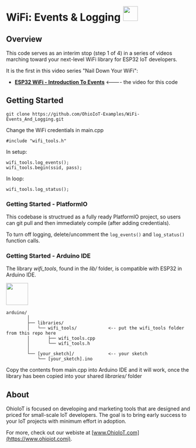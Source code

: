 # WiFi: Events & Logging <img src="https://www.ohioiot.com/images/logo.jpg" width=40px >


## Overview

This code serves as an interim stop (step 1 of 4) in a series of videos marching toward your next-level WiFi library for ESP32 IoT developers.  

It is the first in this video series "Nail Down Your WiFi":
- **[ESP32 WiFi - Introduction To Events](https://youtu.be/f204w_Yvz_Y)** <---- the video for this code


## Getting Started
```
git clone https://github.com/OhioIoT-Examples/WiFi-Events_And_Logging.git
```

Change the WiFi credentials in main.cpp

```
#include "wifi_tools.h"
```

In setup:

```
wifi_tools.log_events();
wifi_tools.begin(ssid, pass);
```


In loop:

```
wifi_tools.log_status();
```



### Getting Started - PlatformIO
This codebase is structrued as a fully ready PlatformIO project, so users can git pull and then immediately compile (after adding credentials).

To turn off logging, delete/uncomment the `log_events()` and `log_status()` function calls.



### Getting Started - Arduino IDE 

The library *wifi_tools*, found in the *lib/* folder, is compatible with ESP32 in Arduino IDE.

<image src="https://www.ohioiot.com/images/arduino_ide_friendly.png" width=60px ></image>

```
arduino/						
		│						
		├── libraries/        		
		│   └── wifi_tools/            <-- put the wifi_tools folder from this repo here
		│      	├── wifi_tools.cpp		
		│       └── wifi_tools.h 		
		│  	 								
		└── [your_sketch]/             <-- your sketch
			└── [your_sketch].ino		
```
Copy the contents from main.cpp into Arduino IDE and it will work, once the library has been copied into your shared *libraries/* folder

## About

OhioIoT is focused on developing and marketing tools that are designed and priced for small-scale IoT developers.  The goal is to bring early success to your IoT projects with minimum effort in adoption.

For more, check out our webiste at [www.OhioIoT.com](https://www.ohioiot.comi).
